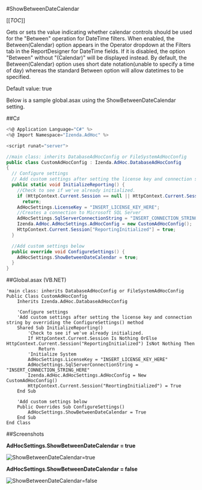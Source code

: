 #ShowBetweenDateCalendar

[[_TOC_]]

Gets or sets the value indicating whether calendar controls should be used for the "Between" operation for DateTime filters. 
When enabled, the Between(Calendar) option appears in the Operator dropdown at the Filters tab in the ReportDesigner for DateTime fields. If it is disabled, the option "Between" without "(Calendar)" will be displayed instead. By default, the Between(Calendar) option uses short date notation(unable to specify a time of day) whereas the standard Between option will allow datetimes to be specified.

Default value: true

Below is a sample global.asax using the ShowBetweenDateCalendar setting.

##C♯

```csharp
<%@ Application Language="C#" %>
<%@ Import Namespace="Izenda.AdHoc" %>

<script runat="server">

//main class: inherits DatabaseAdHocConfig or FileSystemAdHocConfig
public class CustomAdHocConfig : Izenda.AdHoc.DatabaseAdHocConfig
{
  // Configure settings
  // Add custom settings after setting the license key and connection string by overriding the ConfigureSettings() method
  public static void InitializeReporting() {
    //Check to see if we've already initialized.
    if (HttpContext.Current.Session == null || HttpContext.Current.Session["ReportingInitialized"] != null)
      return;
    AdHocSettings.LicenseKey = "INSERT_LICENSE_KEY_HERE";
    //Creates a connection to Microsoft SQL Server
    AdHocSettings.SqlServerConnectionString = "INSERT_CONNECTION_STRING_HERE";
    Izenda.AdHoc.AdHocSettings.AdHocConfig = new CustomAdHocConfig();
    HttpContext.Current.Session["ReportingInitialized"] = true;
  }

  //Add custom settings below
  public override void ConfigureSettings() {
    AdHocSettings.ShowBetweenDateCalendar = true;
  }
}
```

##Global.asax (VB.NET)

```visualbasic
'main class: inherits DatabaseAdHocConfig or FileSystemAdHocConfig
Public Class CustomAdHocConfig
    Inherits Izenda.AdHoc.DatabaseAdHocConfig

    'Configure settings
    'Add custom settings after setting the license key and connection string by overriding the ConfigureSettings() method
    Shared Sub InitializeReporting()
        'Check to see if we've already initialized.
        If HttpContext.Current.Session Is Nothing OrElse HttpContext.Current.Session("ReportingInitialized") IsNot Nothing Then
            Return
        'Initialize System
        AdHocSettings.LicenseKey = "INSERT_LICENSE_KEY_HERE"
        AdHocSettings.SqlServerConnectionString = "INSERT_CONNECTION_STRING_HERE"
        Izenda.AdHoc.AdHocSettings.AdHocConfig = New CustomAdHocConfig()
        HttpContext.Current.Session("ReortingInitialized") = True
    End Sub

    'Add custom settings below
    Public Overrides Sub ConfigureSettings()
        AdHocSettings.ShowBetweenDateCalendar = True
    End Sub
End Class
```

##Screenshots

**AdHocSettings.ShowBetweenDateCalendar = true**

![ShowBetweenDateCalendar=true](http://wiki.izenda.us/API/CodeSamples/ShowBetweenDateCalendar/between_date_calendar.png)

**AdHocSettings.ShowBetweenDateCalendar = false**

![ShowBetweenDateCalendar=false](http://wiki.izenda.us/API/CodeSamples/ShowBetweenDateCalendar/between_date_no_calendar.png)